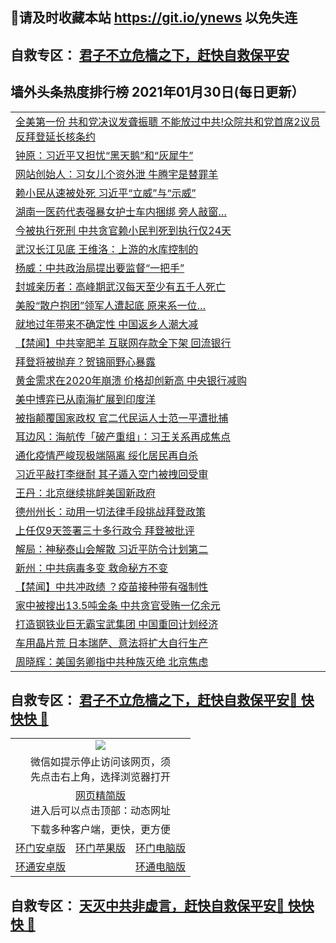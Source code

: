 ## 📩请及时收藏本站 https://git.io/ynews 以免失连</a>
## 自救专区： [君子不立危樯之下，赶快自救保平安 ](https://github.com/pwgy/td/blob/master/README.md)

## 墙外头条热度排行榜 2021年01月30日(每日更新）

 <table>

<tr><td colspan="2" align="left"><a href="https://xpzkndbkq.azureedge.net/?name=c1300615&key=qfahckuvbefdvfja&from=gy2">全美第一份 共和党决议发聋振聩 不能放过中共!众院共和党首席2议员反拜登延长核条约</a></td></tr>
<tr><td colspan="2" align="left"><a href="https://xpzkndbkq.azureedge.net/?name=c1300592&key=qfahckuvbefdvfja&from=gy2">钟原：习近平又担忧“黑天鹅”和“灰犀牛”</a></td></tr>
<tr><td colspan="2" align="left"><a href="https://xpzkndbkq.azureedge.net/?name=c1300568&key=qfahckuvbefdvfja&from=gy2">网站创始人：习女儿个资外泄 牛腾宇是替罪羊</a></td></tr>
<tr><td colspan="2" align="left"><a href="https://xpzkndbkq.azureedge.net/?name=c1300630&key=qfahckuvbefdvfja&from=gy2">赖小民从速被处死 习近平“立威”与“示威”</a></td></tr>
<tr><td colspan="2" align="left"><a href="https://xpzkndbkq.azureedge.net/?name=c1300583&key=qfahckuvbefdvfja&from=gy2">湖南一医药代表强暴女护士车内捆绑 旁人敲窗…</a></td></tr>
<tr><td colspan="2" align="left"><a href="https://xpzkndbkq.azureedge.net/?name=c1300558&key=qfahckuvbefdvfja&from=gy2">今被执行死刑 中共贪官赖小民判死到执行仅24天</a></td></tr>
<tr><td colspan="2" align="left"><a href="https://xpzkndbkq.azureedge.net/?name=c1300557&key=qfahckuvbefdvfja&from=gy2">武汉长江见底 王维洛：上游的水库控制的</a></td></tr>
<tr><td colspan="2" align="left"><a href="https://xpzkndbkq.azureedge.net/?name=c1300522&key=qfahckuvbefdvfja&from=gy2">杨威：中共政治局提出要监督“一把手”</a></td></tr>
<tr><td colspan="2" align="left"><a href="https://xpzkndbkq.azureedge.net/?name=c1300611&key=qfahckuvbefdvfja&from=gy2">封城亲历者：高峰期武汉每天至少有五千人死亡</a></td></tr>
<tr><td colspan="2" align="left"><a href="https://xpzkndbkq.azureedge.net/?name=c1300585&key=qfahckuvbefdvfja&from=gy2">美股“散户抱团”领军人遭起底 原来系一位…</a></td></tr>
<tr><td colspan="2" align="left"><a href="https://xpzkndbkq.azureedge.net/?name=c1300501&key=qfahckuvbefdvfja&from=gy2">就地过年带来不确定性 中国返乡人潮大减</a></td></tr>
<tr><td colspan="2" align="left"><a href="https://xpzkndbkq.azureedge.net/?name=c1300502&key=qfahckuvbefdvfja&from=gy2">【禁闻】中共宰肥羊 互联网存款全下架 回流银行</a></td></tr>
<tr><td colspan="2" align="left"><a href="https://xpzkndbkq.azureedge.net/?name=c1300587&key=qfahckuvbefdvfja&from=gy2">拜登将被抛弃？贺锦丽野心暴露</a></td></tr>
<tr><td colspan="2" align="left"><a href="https://xpzkndbkq.azureedge.net/?name=c1300556&key=qfahckuvbefdvfja&from=gy2">黄金需求在2020年崩溃 价格却创新高 中央银行减购</a></td></tr>
<tr><td colspan="2" align="left"><a href="https://xpzkndbkq.azureedge.net/?name=c1300584&key=qfahckuvbefdvfja&from=gy2">美中博弈已从南海扩展到印度洋</a></td></tr>
<tr><td colspan="2" align="left"><a href="https://xpzkndbkq.azureedge.net/?name=c1300560&key=qfahckuvbefdvfja&from=gy2">被指颠覆国家政权 官二代民运人士范一平遭批捕</a></td></tr>
<tr><td colspan="2" align="left"><a href="https://xpzkndbkq.azureedge.net/?name=c1300544&key=qfahckuvbefdvfja&from=gy2">耳边风：海航传「破产重组」：习王关系再成焦点</a></td></tr>
<tr><td colspan="2" align="left"><a href="https://xpzkndbkq.azureedge.net/?name=c1300593&key=qfahckuvbefdvfja&from=gy2">通化疫情严峻现极端隔离 绥化居民再自杀</a></td></tr>
<tr><td colspan="2" align="left"><a href="https://xpzkndbkq.azureedge.net/?name=c1300580&key=qfahckuvbefdvfja&from=gy2">习近平敲打李继耐 其子遁入空门被拽回受审</a></td></tr>
<tr><td colspan="2" align="left"><a href="https://xpzkndbkq.azureedge.net/?name=c1300632&key=qfahckuvbefdvfja&from=gy2">王丹：北京继续挑衅美国新政府</a></td></tr>
<tr><td colspan="2" align="left"><a href="https://xpzkndbkq.azureedge.net/?name=c1300559&key=qfahckuvbefdvfja&from=gy2">德州州长：动用一切法律手段挑战拜登政策</a></td></tr>
<tr><td colspan="2" align="left"><a href="https://xpzkndbkq.azureedge.net/?name=c1300562&key=qfahckuvbefdvfja&from=gy2">上任仅9天签署三十多行政令 拜登被批评</a></td></tr>
<tr><td colspan="2" align="left"><a href="https://xpzkndbkq.azureedge.net/?name=c1300642&key=qfahckuvbefdvfja&from=gy2">解局：神秘泰山会解散 习近平防令计划第二</a></td></tr>
<tr><td colspan="2" align="left"><a href="https://xpzkndbkq.azureedge.net/?name=c1300569&key=qfahckuvbefdvfja&from=gy2">新州：中共病毒多变 救命秘方不变</a></td></tr>
<tr><td colspan="2" align="left"><a href="https://xpzkndbkq.azureedge.net/?name=c1300499&key=qfahckuvbefdvfja&from=gy2">【禁闻】中共冲政绩 ？疫苗接种带有强制性</a></td></tr>
<tr><td colspan="2" align="left"><a href="https://xpzkndbkq.azureedge.net/?name=c1300577&key=qfahckuvbefdvfja&from=gy2">家中被搜出13.5吨金条 中共贪官受贿一亿余元</a></td></tr>
<tr><td colspan="2" align="left"><a href="https://xpzkndbkq.azureedge.net/?name=c1300532&key=qfahckuvbefdvfja&from=gy2">打造钢铁业巨无霸宝武集团 中国重回计划经济</a></td></tr>
<tr><td colspan="2" align="left"><a href="https://xpzkndbkq.azureedge.net/?name=c1300614&key=qfahckuvbefdvfja&from=gy2">车用晶片荒 日本瑞萨、意法将扩大自行生产</a></td></tr>
<tr><td colspan="2" align="left"><a href="https://xpzkndbkq.azureedge.net/?name=c1300534&key=qfahckuvbefdvfja&from=gy2">周晓辉：美国务卿指中共种族灭绝 北京焦虑</a></td></tr>

</table>


 ## 自救专区： [君子不立危樯之下，赶快自救保平安🍎 快快快 📩](https://github.com/pwgy/td/blob/master/README.md)
 
<table>
  <tr>
    <td colspan="3" align="center"><img src="https://cdn.jsdelivr.net/gh/opipe/up/oGate65.jpg"/></td>
  </tr>
  <tr>
    <td colspan="3" align="center">微信如提示停止访问该网页，须<br/>先点击右上角，选择浏览器打开</td>
  <tr>
  <tr>
    <td colspan="3" align="center"><a href="https://gitcdn.xyz/cdn/otiny/up/master/show005.htm">网页精简版</a><br/>进入后可以点击顶部：动态网址</td>
  </tr>
  <tr>
    <td colspan="3" align="center">下载多种客户端，更快，更方便</td>
  <tr>
  <tr>
    <td align="center"><a href="https://cdn.jsdelivr.net/gh/opipe/up/oGatea.apk">环门安卓版</a></td>
    <td align="center"><a href="https://x.co/odisk">环门苹果版</a></td>
    <td align="center"><a href="https://cdn.jsdelivr.net/gh/opipe/up/oGate.zip">环门电脑版</a></td>
  </tr>
  <tr>
    <td align="center"><a href="https://cdn.jsdelivr.net/gh/opipe/up/oPipe.apk">环通安卓版</a></td>
    <td align="center"></td>
    <td align="center"><a href="https://raw.githubusercontent.com/opipe/up/master/oPipe.zip">环通电脑版</a></td>
  </tr>
  
</table>


 ## 自救专区： [天灭中共非虚言，赶快自救保平安🍎 快快快 📩](https://github.com/pwgy/td/blob/master/README.md)
